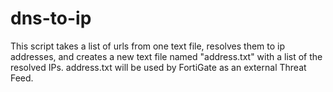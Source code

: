 # dns-to-ip
This script takes a list of urls from one text file, resolves them to ip addresses, and creates a new text file named "address.txt" with a list of the resolved IPs.
address.txt will be used by FortiGate as an external Threat Feed.
